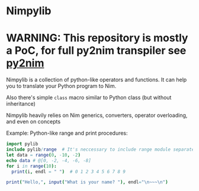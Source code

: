 # Nimpylib


# WARNING: This repository is mostly a PoC, for full py2nim transpiler see [py2nim](https://github.com/metacraft-labs/py2nim)
Nimpylib is a collection of python-like operators and functions. It can help you to translate your Python program to Nim.

Also there's simple ```class``` macro similar to Python class (but without inheritance)

Nimpylib heavily relies on Nim generics, converters, operator overloading, and even on concepts

Example: Python-like range and print procedures:
```nim
import pylib
include pylib/range  # It's neccessary to include range module separately
let data = range(0, -10, -2)
echo data # @[0, -2, -4, -6, -8]
for i in range(10):
  print(i, endl = " ")  # 0 1 2 3 4 5 6 7 8 9

print("Hello,", input("What is your name? "), endl="\n~~~\n")
```

